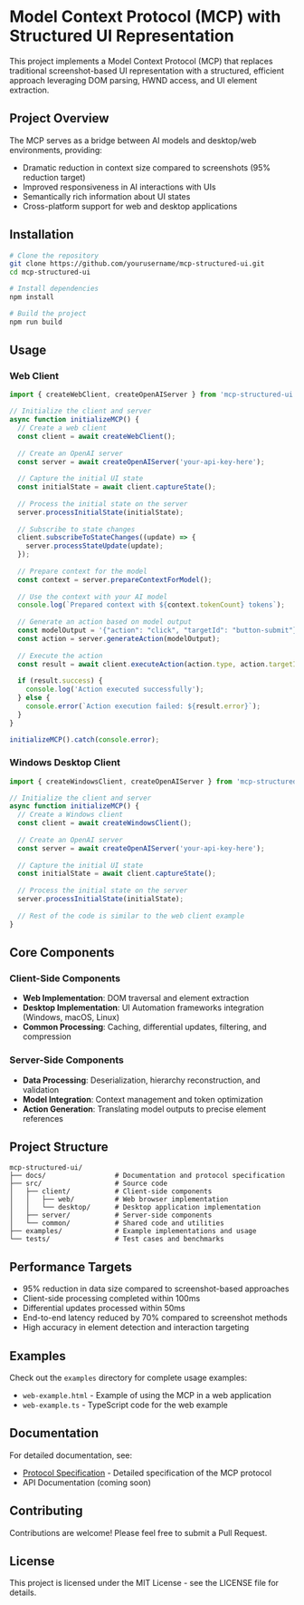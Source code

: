 # Model Context Protocol (MCP) with Structured UI Representation

This project implements a Model Context Protocol (MCP) that replaces traditional screenshot-based UI representation with a structured, efficient approach leveraging DOM parsing, HWND access, and UI element extraction.

## Project Overview

The MCP serves as a bridge between AI models and desktop/web environments, providing:

- Dramatic reduction in context size compared to screenshots (95% reduction target)
- Improved responsiveness in AI interactions with UIs
- Semantically rich information about UI states
- Cross-platform support for web and desktop applications

## Installation

```bash
# Clone the repository
git clone https://github.com/yourusername/mcp-structured-ui.git
cd mcp-structured-ui

# Install dependencies
npm install

# Build the project
npm run build
```

## Usage

### Web Client

```typescript
import { createWebClient, createOpenAIServer } from 'mcp-structured-ui';

// Initialize the client and server
async function initializeMCP() {
  // Create a web client
  const client = await createWebClient();
  
  // Create an OpenAI server
  const server = await createOpenAIServer('your-api-key-here');
  
  // Capture the initial UI state
  const initialState = await client.captureState();
  
  // Process the initial state on the server
  server.processInitialState(initialState);
  
  // Subscribe to state changes
  client.subscribeToStateChanges((update) => {
    server.processStateUpdate(update);
  });
  
  // Prepare context for the model
  const context = server.prepareContextForModel();
  
  // Use the context with your AI model
  console.log(`Prepared context with ${context.tokenCount} tokens`);
  
  // Generate an action based on model output
  const modelOutput = '{"action": "click", "targetId": "button-submit"}';
  const action = server.generateAction(modelOutput);
  
  // Execute the action
  const result = await client.executeAction(action.type, action.targetId, action.data);
  
  if (result.success) {
    console.log('Action executed successfully');
  } else {
    console.error(`Action execution failed: ${result.error}`);
  }
}

initializeMCP().catch(console.error);
```

### Windows Desktop Client

```typescript
import { createWindowsClient, createOpenAIServer } from 'mcp-structured-ui';

// Initialize the client and server
async function initializeMCP() {
  // Create a Windows client
  const client = await createWindowsClient();
  
  // Create an OpenAI server
  const server = await createOpenAIServer('your-api-key-here');
  
  // Capture the initial UI state
  const initialState = await client.captureState();
  
  // Process the initial state on the server
  server.processInitialState(initialState);
  
  // Rest of the code is similar to the web client example
}
```

## Core Components

### Client-Side Components

- **Web Implementation**: DOM traversal and element extraction
- **Desktop Implementation**: UI Automation frameworks integration (Windows, macOS, Linux)
- **Common Processing**: Caching, differential updates, filtering, and compression

### Server-Side Components

- **Data Processing**: Deserialization, hierarchy reconstruction, and validation
- **Model Integration**: Context management and token optimization
- **Action Generation**: Translating model outputs to precise element references

## Project Structure

```
mcp-structured-ui/
├── docs/                 # Documentation and protocol specification
├── src/                  # Source code
│   ├── client/           # Client-side components
│   │   ├── web/          # Web browser implementation
│   │   └── desktop/      # Desktop application implementation
│   ├── server/           # Server-side components
│   └── common/           # Shared code and utilities
├── examples/             # Example implementations and usage
└── tests/                # Test cases and benchmarks
```

## Performance Targets

- 95% reduction in data size compared to screenshot-based approaches
- Client-side processing completed within 100ms
- Differential updates processed within 50ms
- End-to-end latency reduced by 70% compared to screenshot methods
- High accuracy in element detection and interaction targeting

## Examples

Check out the `examples` directory for complete usage examples:

- `web-example.html` - Example of using the MCP in a web application
- `web-example.ts` - TypeScript code for the web example

## Documentation

For detailed documentation, see:

- [Protocol Specification](docs/protocol-specification.md) - Detailed specification of the MCP protocol
- API Documentation (coming soon)

## Contributing

Contributions are welcome! Please feel free to submit a Pull Request.

## License

This project is licensed under the MIT License - see the LICENSE file for details.